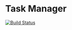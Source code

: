 # Task Manager
[![Build Status](https://travis-ci.org/Galbator1x/task_manager.svg?branch=master)](https://travis-ci.org/Galbator1x/task_manager)
